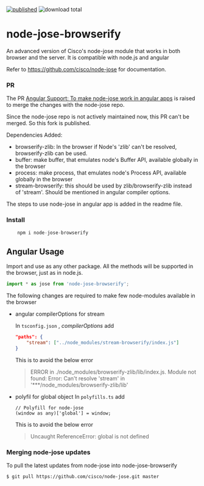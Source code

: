 [![published](https://static.production.devnetcloud.com/codeexchange/assets/images/devnet-published.svg)](https://developer.cisco.com/codeexchange/github/repo/NewtonJoshua/node-jose-browserify)
![download total](https://img.shields.io/npm/dt/node-jose-browserify.svg)

# node-jose-browserify #

An advanced version of Cisco's node-jose module that works in both browser and the server. It is compatible with node.js and angular

Refer to https://github.com/cisco/node-jose for documentation.


### PR ###

The PR [Angular Support: To make node-jose work in angular apps](https://github.com/cisco/node-jose/pull/264) is raised to merge the changes with the node-jose repo.

Since the node-jose repo is not actively maintained now, this PR can't be merged. So this fork is published.

Dependencies Added:
- browserify-zlib: In the browser if Node's 'zlib' can't be resolved, browserify-zlib can be used.
- buffer: make buffer, that emulates node's Buffer API, available globally in the browser
- process: make process, that emulates node's Process API, available globally in the browser
- stream-browserify: this should be used by zlib/browserify-zlib instead of 'stream'. Should be mentioned in angular compiler options.

The steps to use node-jose in angular app is added in the readme file.

### Install ###

```javascript
    npm i node-jose-browserify
```


## Angular Usage ##

Import and use as any other package. All the methods will be supported in the browser, just as in node.js.

```javascript
import * as jose from 'node-jose-browserify';
```

The following changes are required to make few node-modules available in the browser

- angular compilerOptions for stream

    In `tsconfig.json` , *compilerOptions* add
    ```json
    "paths": {
        "stream": ["../node_modules/stream-browserify/index.js"]
    }
    ```
    This is to avoid the below error
    > ERROR in ./node_modules/browserify-zlib/lib/index.js.
    > Module not found: Error: Can't resolve 'stream' in '***/node_modules/browserify-zlib/lib'
- polyfil for global object
    In `polyfills.ts` add 
    ```
    // Polyfill for node-jose
    (window as any)['global'] = window;
    ```
    This is to avoid the below error
    > Uncaught ReferenceError: global is not defined


### Merging node-jose updates

To pull the latest updates from node-jose into node-jose-browserify
```
$ git pull https://github.com/cisco/node-jose.git master
```
